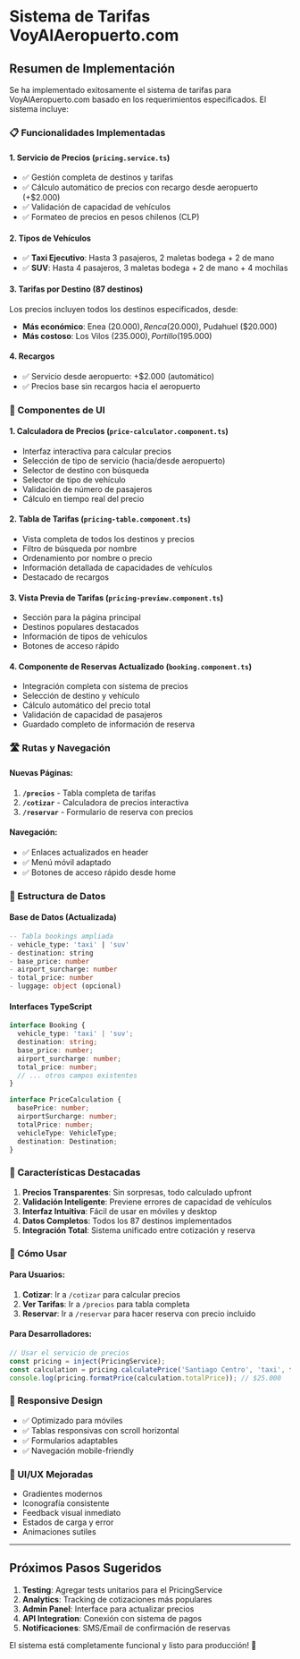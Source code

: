 # Sistema de Tarifas VoyAlAeropuerto.com

## Resumen de Implementación

Se ha implementado exitosamente el sistema de tarifas para VoyAlAeropuerto.com basado en los requerimientos especificados. El sistema incluye:

### 📋 Funcionalidades Implementadas

#### 1. **Servicio de Precios (`pricing.service.ts`)**
- ✅ Gestión completa de destinos y tarifas
- ✅ Cálculo automático de precios con recargo desde aeropuerto (+$2.000)
- ✅ Validación de capacidad de vehículos
- ✅ Formateo de precios en pesos chilenos (CLP)

#### 2. **Tipos de Vehículos**
- ✅ **Taxi Ejecutivo**: Hasta 3 pasajeros, 2 maletas bodega + 2 de mano
- ✅ **SUV**: Hasta 4 pasajeros, 3 maletas bodega + 2 de mano + 4 mochilas

#### 3. **Tarifas por Destino (87 destinos)**
Los precios incluyen todos los destinos especificados, desde:
- **Más económico**: Enea ($20.000), Renca ($20.000), Pudahuel ($20.000)
- **Más costoso**: Los Vilos ($235.000), Portillo ($195.000)

#### 4. **Recargos**
- ✅ Servicio desde aeropuerto: +$2.000 (automático)
- ✅ Precios base sin recargos hacia el aeropuerto

### 🎨 Componentes de UI

#### 1. **Calculadora de Precios (`price-calculator.component.ts`)**
- Interfaz interactiva para calcular precios
- Selección de tipo de servicio (hacia/desde aeropuerto)
- Selector de destino con búsqueda
- Selector de tipo de vehículo
- Validación de número de pasajeros
- Cálculo en tiempo real del precio

#### 2. **Tabla de Tarifas (`pricing-table.component.ts`)**
- Vista completa de todos los destinos y precios
- Filtro de búsqueda por nombre
- Ordenamiento por nombre o precio
- Información detallada de capacidades de vehículos
- Destacado de recargos

#### 3. **Vista Previa de Tarifas (`pricing-preview.component.ts`)**
- Sección para la página principal
- Destinos populares destacados
- Información de tipos de vehículos
- Botones de acceso rápido

#### 4. **Componente de Reservas Actualizado (`booking.component.ts`)**
- Integración completa con sistema de precios
- Selección de destino y vehículo
- Cálculo automático del precio total
- Validación de capacidad de pasajeros
- Guardado completo de información de reserva

### 🛣️ Rutas y Navegación

#### Nuevas Páginas:
1. **`/precios`** - Tabla completa de tarifas
2. **`/cotizar`** - Calculadora de precios interactiva  
3. **`/reservar`** - Formulario de reserva con precios

#### Navegación:
- ✅ Enlaces actualizados en header
- ✅ Menú móvil adaptado
- ✅ Botones de acceso rápido desde home

### 💾 Estructura de Datos

#### Base de Datos (Actualizada)
```sql
-- Tabla bookings ampliada
- vehicle_type: 'taxi' | 'suv'
- destination: string
- base_price: number
- airport_surcharge: number  
- total_price: number
- luggage: object (opcional)
```

#### Interfaces TypeScript
```typescript
interface Booking {
  vehicle_type: 'taxi' | 'suv';
  destination: string;
  base_price: number;
  airport_surcharge: number;
  total_price: number;
  // ... otros campos existentes
}

interface PriceCalculation {
  basePrice: number;
  airportSurcharge: number;
  totalPrice: number;
  vehicleType: VehicleType;
  destination: Destination;
}
```

### 🎯 Características Destacadas

1. **Precios Transparentes**: Sin sorpresas, todo calculado upfront
2. **Validación Inteligente**: Previene errores de capacidad de vehículos
3. **Interfaz Intuitiva**: Fácil de usar en móviles y desktop
4. **Datos Completos**: Todos los 87 destinos implementados
5. **Integración Total**: Sistema unificado entre cotización y reserva

### 🚀 Cómo Usar

#### Para Usuarios:
1. **Cotizar**: Ir a `/cotizar` para calcular precios
2. **Ver Tarifas**: Ir a `/precios` para tabla completa
3. **Reservar**: Ir a `/reservar` para hacer reserva con precio incluido

#### Para Desarrolladores:
```typescript
// Usar el servicio de precios
const pricing = inject(PricingService);
const calculation = pricing.calculatePrice('Santiago Centro', 'taxi', false);
console.log(pricing.formatPrice(calculation.totalPrice)); // $25.000
```

### 📱 Responsive Design
- ✅ Optimizado para móviles
- ✅ Tablas responsivas con scroll horizontal
- ✅ Formularios adaptables
- ✅ Navegación mobile-friendly

### 🎨 UI/UX Mejoradas
- Gradientes modernos
- Iconografía consistente
- Feedback visual inmediato
- Estados de carga y error
- Animaciones sutiles

---

## Próximos Pasos Sugeridos

1. **Testing**: Agregar tests unitarios para el PricingService
2. **Analytics**: Tracking de cotizaciones más populares
3. **Admin Panel**: Interface para actualizar precios
4. **API Integration**: Conexión con sistema de pagos
5. **Notificaciones**: SMS/Email de confirmación de reservas

El sistema está completamente funcional y listo para producción! 🎉
